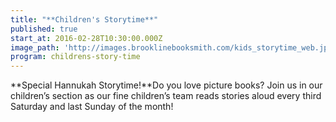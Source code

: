 ```yaml
---
title: "**Children's Storytime**"
published: true
start_at: 2016-02-28T10:30:00.000Z
image_path: 'http://images.brooklinebooksmith.com/kids_storytime_web.jpg'
program: childrens-story-time
---
```


**Special Hannukah Storytime!**Do you love picture books? Join us in our children’s section as our fine children’s team reads stories aloud every third Saturday and last Sunday of the month!